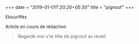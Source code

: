 +++
date = "2019-01-01T:20:20+05:30"
title = "pignouf"
+++

Ebouriffés
<!--more-->
Article en cours de rédaction

> Regarde moi s'te tête de pignouf au réveil
